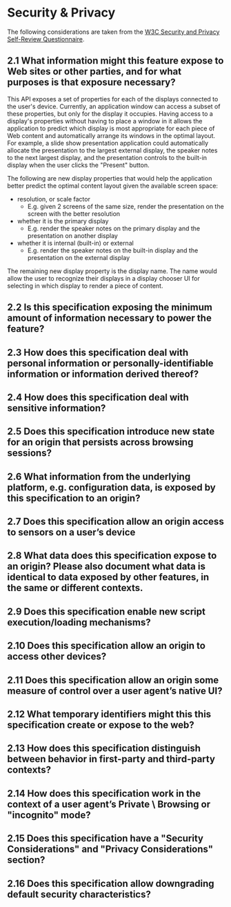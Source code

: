 # Security & Privacy

The following considerations are taken from the [W3C Security and Privacy
Self-Review
Questionnaire](https://www.w3.org/TR/security-privacy-questionnaire).

## 2.1 What information might this feature expose to Web sites or other parties, and for what purposes is that exposure necessary?

This API exposes a set of properties for each of the displays connected to the
user's device. Currently, an application window can access a subset of these
properties, but only for the display it occupies. Having access to a display's
properties without having to place a window in it allows the application to
predict which display is most appropriate for each piece of Web content and
automatically arrange its windows in the optimal layout. For example, a slide
show presentation application could automatically allocate the presentation to
the largest external display, the speaker notes to the next largest display, and
the presentation controls to the built-in display when the user clicks the
"Present" button.

The following are new display properties that would help the application better
predict the optimal content layout given the available screen space:
* resolution, or scale factor
  * E.g. given 2 screens of the same size, render the presentation on the screen
  with the better resolution
* whether it is the primary display
  * E.g. render the speaker notes on the primary display and the presentation on
  another display
* whether it is internal (built-in) or external
  * E.g. render the speaker notes on the built-in display and the presentation
  on the external display

The remaining new display property is the display name. The name would allow the
user to recognize their displays in a display chooser UI for selecting in which
display to render a piece of content.

## 2.2 Is this specification exposing the minimum amount of information necessary to power the feature?

## 2.3 How does this specification deal with personal information or personally-identifiable information or information derived thereof?

## 2.4 How does this specification deal with sensitive information?

## 2.5 Does this specification introduce new state for an origin that persists across browsing sessions?

## 2.6 What information from the underlying platform, e.g. configuration data, is exposed by this specification to an origin?

## 2.7 Does this specification allow an origin access to sensors on a user’s device

## 2.8 What data does this specification expose to an origin? Please also document what data is identical to data exposed by other features, in the same or different contexts.

## 2.9 Does this specification enable new script execution/loading mechanisms?

## 2.10 Does this specification allow an origin to access other devices?

## 2.11 Does this specification allow an origin some measure of control over a user agent’s native UI?

## 2.12 What temporary identifiers might this this specification create or expose to the web?

## 2.13 How does this specification distinguish between behavior in first-party and third-party contexts?

## 2.14 How does this specification work in the context of a user agent’s Private \ Browsing or "incognito" mode?

## 2.15 Does this specification have a "Security Considerations" and "Privacy Considerations" section?

## 2.16 Does this specification allow downgrading default security characteristics?
